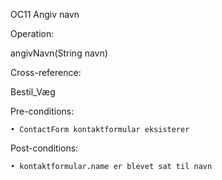 OC11 Angiv navn

Operation:

angivNavn(String navn)

Cross-reference:

Bestil_Væg

Pre-conditions:

    • ContactForm kontaktformular eksisterer
	
	
Post-conditions:

    • kontaktformular.name er blevet sat til navn
